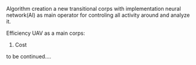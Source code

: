Algorithm creation a new transitional corps with implementation neural network(AI) as main operator for controling all activity around and analyze it.

Efficiency UAV as a main corps:

1. Cost

to be continued....
